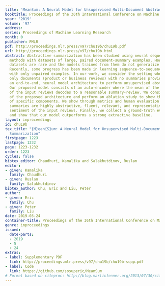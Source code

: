 ```yaml
---
title: 'MeanSum: A Neural Model for Unsupervised Multi-Document Abstractive Summarization'
booktitle: Proceedings of the 36th International Conference on Machine Learning
year: '2019'
volume: '97'
address: 
series: Proceedings of Machine Learning Research
month: 0
publisher: PMLR
pdf: http://proceedings.mlr.press/v97/chu19b/chu19b.pdf
url: http://proceedings.mlr.press/v97/chu19b.html
abstract: Abstractive summarization has been studied using neural sequence transduction
  methods with datasets of large, paired document-summary examples. However, such
  datasets are rare and the models trained from them do not generalize to other domains.
  Recently, some progress has been made in learning sequence-to-sequence mappings
  with only unpaired examples. In our work, we consider the setting where there are
  only documents (product or business reviews) with no summaries provided, and propose
  an end-to-end, neural model architecture to perform unsupervised abstractive summarization.
  Our proposed model consists of an auto-encoder where the mean of the representations
  of the input reviews decodes to a reasonable summary-review. We consider variants
  of the proposed architecture and perform an ablation study to show the importance
  of specific components. We show through metrics and human evaluation that the generated
  summaries are highly abstractive, fluent, relevant, and representative of the average
  sentiment of the input reviews. Finally, we collect a ground-truth evaluation dataset
  and show that our model outperforms a strong extractive baseline.
layout: inproceedings
id: chu19b
tex_title: "{M}ean{S}um: A Neural Model for Unsupervised Multi-Document Abstractive
  Summarization"
firstpage: 1223
lastpage: 1232
page: 1223-1232
order: 1223
cycles: false
bibtex_editor: Chaudhuri, Kamalika and Salakhutdinov, Ruslan
editor:
- given: Kamalika
  family: Chaudhuri
- given: Ruslan
  family: Salakhutdinov
bibtex_author: Chu, Eric and Liu, Peter
author:
- given: Eric
  family: Chu
- given: Peter
  family: Liu
date: 2019-05-24
container-title: Proceedings of the 36th International Conference on Machine Learning
genre: inproceedings
issued:
  date-parts:
  - 2019
  - 5
  - 24
extras:
- label: Supplementary PDF
  link: http://proceedings.mlr.press/v97/chu19b/chu19b-supp.pdf
- label: Code
  link: https://github.com/sosuperic/MeanSum
# Format based on citeproc: http://blog.martinfenner.org/2013/07/30/citeproc-yaml-for-bibliographies/
---
```

